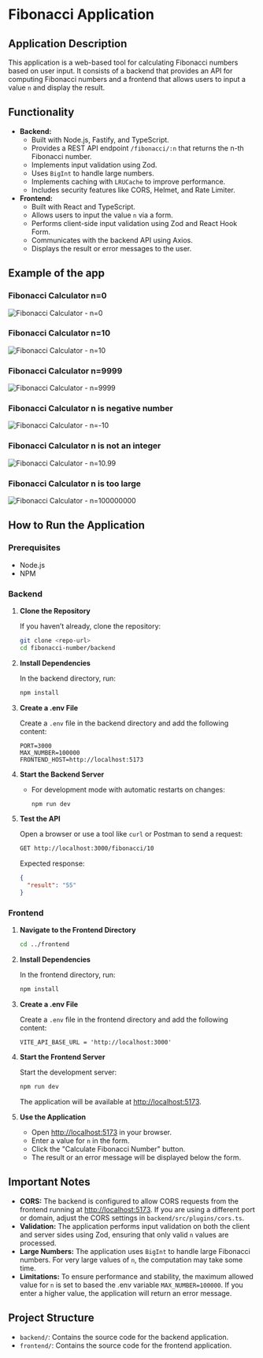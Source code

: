 # Fibonacci Application

## Application Description

This application is a web-based tool for calculating Fibonacci numbers based on user input. It consists of a backend that provides an API for computing Fibonacci numbers and a frontend that allows users to input a value `n` and display the result.

## Functionality

- **Backend:**
  - Built with Node.js, Fastify, and TypeScript.
  - Provides a REST API endpoint `/fibonacci/:n` that returns the n-th Fibonacci number.
  - Implements input validation using Zod.
  - Uses `BigInt` to handle large numbers.
  - Implements caching with `LRUCache` to improve performance.
  - Includes security features like CORS, Helmet, and Rate Limiter.
- **Frontend:**
  - Built with React and TypeScript.
  - Allows users to input the value `n` via a form.
  - Performs client-side input validation using Zod and React Hook Form.
  - Communicates with the backend API using Axios.
  - Displays the result or error messages to the user.

## Example of the app

### Fibonacci Calculator n=0

![Fibonacci Calculator - n=0](docs_images/calculator-n0.png)

### Fibonacci Calculator n=10

![Fibonacci Calculator - n=10](docs_images/calculator-n10.png)

### Fibonacci Calculator n=9999

![Fibonacci Calculator - n=9999](docs_images/calculator-n9999.png)

### Fibonacci Calculator n is negative number

![Fibonacci Calculator - n=-10](docs_images/calculator-n-10.png)

### Fibonacci Calculator n is not an integer

![Fibonacci Calculator - n=10.99](docs_images/calculator-n10.99.png)

### Fibonacci Calculator n is too large

![Fibonacci Calculator - n=100000000](docs_images/calculator-nlarge.png)

## How to Run the Application

### Prerequisites

- Node.js
- NPM

### Backend

1. **Clone the Repository**

   If you haven’t already, clone the repository:

   ```bash
   git clone <repo-url>
   cd fibonacci-number/backend
   ```

2. **Install Dependencies**

   In the backend directory, run:

   ```bash
   npm install
   ```

3. **Create a .env File**

   Create a `.env` file in the backend directory and add the following content:

   ```env
   PORT=3000
   MAX_NUMBER=100000
   FRONTEND_HOST=http://localhost:5173
   ```

4. **Start the Backend Server**

   - For development mode with automatic restarts on changes:

     ```bash
     npm run dev
     ```

5. **Test the API**

   Open a browser or use a tool like `curl` or Postman to send a request:

   ```bash
   GET http://localhost:3000/fibonacci/10
   ```

   Expected response:

   ```json
   {
     "result": "55"
   }
   ```

### Frontend

1. **Navigate to the Frontend Directory**

   ```bash
   cd ../frontend
   ```

2. **Install Dependencies**

   In the frontend directory, run:

   ```bash
   npm install
   ```

3. **Create a .env File**

   Create a `.env` file in the frontend directory and add the following content:

   ```env
   VITE_API_BASE_URL = 'http://localhost:3000'
   ```

4. **Start the Frontend Server**

   Start the development server:

   ```bash
   npm run dev
   ```

   The application will be available at [http://localhost:5173](http://localhost:5173).

5. **Use the Application**

   - Open [http://localhost:5173](http://localhost:5173) in your browser.
   - Enter a value for `n` in the form.
   - Click the "Calculate Fibonacci Number" button.
   - The result or an error message will be displayed below the form.

## Important Notes

- **CORS:** The backend is configured to allow CORS requests from the frontend running at [http://localhost:5173](http://localhost:5173). If you are using a different port or domain, adjust the CORS settings in `backend/src/plugins/cors.ts`.
- **Validation:** The application performs input validation on both the client and server sides using Zod, ensuring that only valid `n` values are processed.
- **Large Numbers:** The application uses `BigInt` to handle large Fibonacci numbers. For very large values of `n`, the computation may take some time.
- **Limitations:** To ensure performance and stability, the maximum allowed value for `n` is set to based the .env variable `MAX_NUMBER=100000`. If you enter a higher value, the application will return an error message.

## Project Structure

- `backend/`: Contains the source code for the backend application.
- `frontend/`: Contains the source code for the frontend application.
